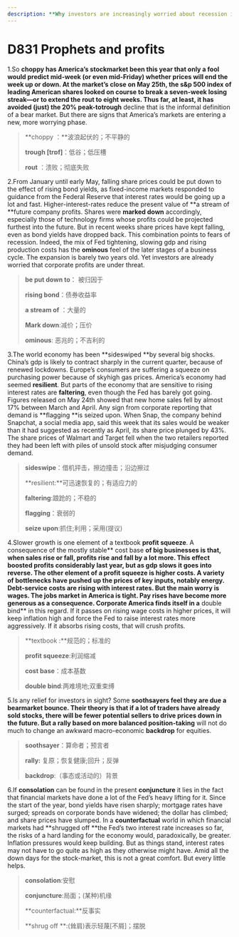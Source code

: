 ```yaml
---
description: **Why investors are increasingly worried about recession in America**
---
```


# D831  Prophets and profits
1.So **choppy **has America’s stockmarket been this year that only a fool would predict mid-­week (or even mid-­Friday) whether prices will end the week up or down. At the market’s close on May 25th, the s&p 500 index of leading American shares looked on course to break a seven­-week losing streak—or to extend the **rout** to eight weeks. Thus far, at least, it has avoided (just) the 20% peak­-to**­trough** decline that is the informal definition of a bear market. But there are signs that America’s markets are entering a new, more worrying phase.

> **choppy ：**波浪起伏的；不平静的
 > 
> **­trough [trɒf]**：低谷；低压槽
 > 
> **rout** ：溃败；彻底失败
 > 

2.From January until early May, falling share prices could be put down to the effect of rising bond yields, as fixed-­income markets responded to guidance from the Federal Reserve that interest rates would be going up a lot and fast. Higher-interest-rates reduce the present value of **a stream of **future company profits. Shares were **marked down**  accordingly, especially those of technology firms whose profits could be projected furthest into the future. But in recent weeks share prices have kept falling, even as bond yields have dropped back. This combination points to fears of recession. Indeed, the mix of Fed tightening, slowing gdp and rising production costs has the **ominous** feel of the later stages of a business cycle. The expansion is barely two years old. Yet investors are already worried that corporate profits are under threat.

> **be put down to**： 被归因于
 > 
> **rising bond**：债券收益率
 > 
> **a stream of** ：大量的
 > 
> **Mark down**:减价；压价
 > 
> **ominous**: 恶兆的；不吉利的
 > 

3.The world economy has been **sideswiped **by several big shocks. China’s gdp is likely to contract sharply in the current quarter, because of renewed lockdowns. Europe’s consumers are suffering a squeeze on purchasing power because of sky­high gas prices. America’s economy had seemed **resilient**. But parts of the economy that are sensitive to rising interest rates are **faltering**, even though the Fed has barely got going. Figures released on May 24th showed that new home sales fell by almost 17% between March and April. Any sign from corporate reporting that demand is **flagging **is seized upon. When Snap, the company behind Snapchat, a social­ media app, said this week that its sales would be weaker than it had suggested as recently as April, its share price plunged by 43%. The share prices of Walmart and Target fell when the two retailers reported they had been left with piles of unsold stock after misjudging consumer demand.

> **sideswipe**：借机抨击，擦边撞击；沿边擦过
 > 
> **resilient:**可迅速恢复的；有适应力的
 > 
> **faltering**:踉跄的；不稳的
 > 
> **flagging**：衰弱的
 > 
> **seize upon**:抓住;利用；采用(提议)
 > 

4.Slower growth is one element of a textbook **profit squeeze**. A consequence of the mostly stable** cost base **of big businesses is that, when sales rise or fall, profits rise and fall by a lot more. This effect boosted profits considerably last year, but as gdp slows it goes into reverse. The other element of a profit squeeze is higher costs. A variety of bottlenecks have pushed up the prices of key inputs, notably energy. Debt-­service costs are rising with interest rates. But the main worry is wages. The jobs market in America is tight. Pay rises have become more generous as a consequence. Corporate America finds itself in a** double bind** in this regard. If it passes on rising wage costs in higher prices, it will keep inflation high and force the Fed to raise interest rates more aggressively. If it absorbs rising costs, that will crush profits.

> **textbook :**规范的；标准的
 > 
> **profit squeeze**:利润缩减
 > 
> **cost base**：成本基数
 > 
> **double bind**:两难境地;双重束缚
 > 

5.Is any relief for investors in sight? Some **soothsayers **feel they are due a bear­market bounce. Their theory is that if a lot of traders have already sold stocks, there will be fewer potential sellers to drive prices down in the future. But a** rally **based on more balanced** position-taking** will not do much to change an awkward macro-economic **backdrop** for equities.

> **soothsayer**：算命者；预言者
 > 
> **rally:** 复原；恢复健康;回升；反弹
 > 
> **backdrop**:（事态或活动的）背景
 > 

6.If **consolation** can be found in the present **conjuncture** it lies in the fact that financial markets have done a lot of the Fed’s heavy lifting for it. Since the start of the year, bond yields have risen sharply; mortgage rates have surged; spreads on corporate bonds have widened; the dollar has climbed; and share prices have slumped. In a **counter­factual** world in which financial markets had **shrugged off **the Fed’s two interest ­rate increases so far, the risks of a hard landing for the economy would, paradoxically, be greater. Inflation pressures would keep building. But as things stand, interest rates may not have to go quite as high as they otherwise might have. Amid all the down days for the stock-market, this is not a great comfort. But every little helps.

> **consolation**:安慰
 > 
> **conjuncture**:局面；(某种)机缘
 > 
> **counter­factual:**反事实
 > 
> **shrug off **:(耸肩)表示轻蔑[不屑]；摆脱
 > 

